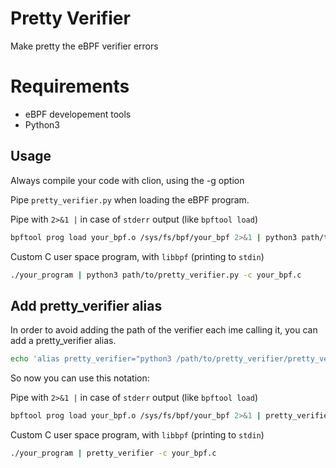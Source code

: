 # Pretty Verifier

Make pretty the eBPF verifier errors

# Requirements

- eBPF developement tools
- Python3

## Usage

Always compile your code with clion, using the -g option

Pipe `pretty_verifier.py` when loading the eBPF program.

Pipe with `2>&1 |` in case of `stderr` output (like `bpftool load`)

```bash
bpftool prog load your_bpf.o /sys/fs/bpf/your_bpf 2>&1 | python3 path/to/pretty_verifier.py -c your_bpf.c 
```
Custom C user space program, with `libbpf` (printing to `stdin`)

```bash
./your_program | python3 path/to/pretty_verifier.py -c your_bpf.c 
```

## Add pretty_verifier alias

In order to avoid adding the path of the verifier each ime calling it, you can add a pretty_verifier alias.

```bash
echo 'alias pretty_verifier="python3 /path/to/pretty_verifier/pretty_verifier.py"' >> ~/.bashrc
```

So now you can use this notation:

Pipe with `2>&1 |` in case of `stderr` output (like `bpftool load`)

```bash
bpftool prog load your_bpf.o /sys/fs/bpf/your_bpf 2>&1 | pretty_verifier -c your_bpf.c 
```
Custom C user space program, with `libbpf` (printing to `stdin`)

```bash
./your_program | pretty_verifier -c your_bpf.c 
```



